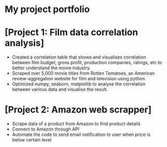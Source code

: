 # My project portfolio


# [Project 1: Film data correlation analysis]
* Created a correlation table that shows and visualises correlation between film budget, gross profit, production companies, ratings, etc to better understand the movie industry.
* Scraped over 5,000 movie titles from Rotten Tomatoes, an American review-aggregation website for film and television using python.
* Optimized numpy, seaborn, matplotlib to analyse the correlation between various data and visualise the result.

# [Project 2: Amazon web scrapper]
* Scrape data of a product from Amazon to find product details
* Connect to Amazon through API
* Automate the code to send email notification to user when price is below certain level



